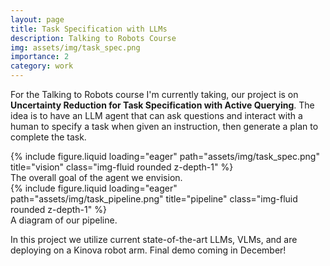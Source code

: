 ```yaml
---
layout: page
title: Task Specification with LLMs
description: Talking to Robots Course
img: assets/img/task_spec.png
importance: 2
category: work
---
```


For the Talking to Robots course I'm currently taking, our project is on **Uncertainty Reduction for Task Specification with Active Querying**. The idea is to have an LLM agent that can ask questions and interact with a human to specify a task when given an instruction, then generate a plan to complete the task. 

<div class="row">
    <div class="col-sm mt-3 mt-md-0">
        {% include figure.liquid loading="eager" path="assets/img/task_spec.png" title="vision" class="img-fluid rounded z-depth-1" %}
    </div>
</div>
<div class="caption">
    The overall goal of the agent we envision.
</div>


<div class="row">
    <div class="col-sm mt-3 mt-md-0">
        {% include figure.liquid loading="eager" path="assets/img/task_pipeline.png" title="pipeline" class="img-fluid rounded z-depth-1" %}
    </div>
</div>
<div class="caption">
    A diagram of our pipeline.
</div>

In this project we utilize current state-of-the-art LLMs, VLMs, and are deploying on a Kinova robot arm. Final demo coming in December!